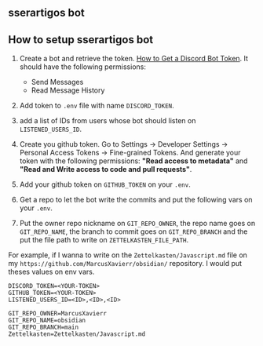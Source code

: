 ## sserartigos bot

## How to setup sserartigos bot

1. Create a bot and retrieve the token. [How to Get a Discord Bot Token](https://www.writebots.com/discord-bot-token/). It should have the following permissions:

   - Send Messages
   - Read Message History

2. Add token to `.env` file with name `DISCORD_TOKEN`.
3. add a list of IDs from users whose bot should listen on `LISTENED_USERS_ID`.
4. Create you github token. Go to Settings -> Developer Settings -> Personal Access Tokens -> Fine-grained Tokens. And generate your token with the following permissions: **"Read access to metadata"** and **"Read and Write access to code and pull requests"**.
5. Add your github token on `GITHUB_TOKEN` on your `.env`.
6. Get a repo to let the bot write the commits and put the following vars on your `.env`.
7. Put the owner repo nickname on `GIT_REPO_OWNER`, the repo name goes on `GIT_REPO_NAME`, the branch to commit goes on `GIT_REPO_BRANCH` and the put the file path to write on `ZETTELKASTEN_FILE_PATH`.

For example, if I wanna to write on the `Zettelkasten/Javascript.md` file on my `https://github.com/MarcusXavierr/obsidian/` repository. I would put theses values on env vars.

```env
DISCORD_TOKEN=<YOUR-TOKEN>
GITHUB_TOKEN=<YOUR-TOKEN>
LISTENED_USERS_ID=<ID>,<ID>,<ID>

GIT_REPO_OWNER=MarcusXavierr
GIT_REPO_NAME=obsidian
GIT_REPO_BRANCH=main
Zettelkasten=Zettelkasten/Javascript.md
```
